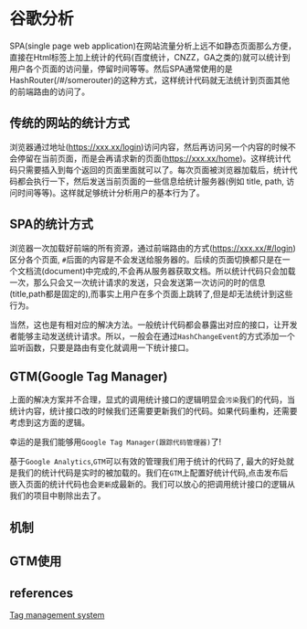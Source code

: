 谷歌分析
=======================
SPA(single page web application)在网站流量分析上远不如静态页面那么方便，直接在Html标签上加上统计的代码(百度统计，CNZZ，GA之类的)就可以统计到用户各个页面的访问量，停留时间等等。然后SPA通常使用的是HashRouter(/#/somerouter)的这种方式，这样统计代码就无法统计到页面其他的前端路由的访问了。

## 传统的网站的统计方式
浏览器通过地址(https://xxx.xx/login)访问内容，然后再访问另一个内容的时候不会停留在当前页面，而是会再请求新的页面(https://xxx.xx/home)。这样统计代码只需要插入到每个返回的页面里面就可以了。每次页面被浏览器加载后，统计代码都会执行一下，然后发送当前页面的一些信息给统计服务器(例如 title, path, 访问时间等等)。这样就足够统计分析用户的基本行为了。

## SPA的统计方式
浏览器一次加载好前端的所有资源，通过前端路由的方式(https://xxx.xx/#/login)区分各个页面, `#`后面的内容是不会发送给服务器的。后续的页面切换都只是在一个文档流(document)中完成的,不会再从服务器获取文档。所以统计代码只会加载一次，那么只会又一次统计请求的发送，只会发送第一次访问的时的信息(title,path都是固定的),而事实上用户在多个页面上跳转了,但是却无法统计到这些行为。

当然，这也是有相对应的解决方法。一般统计代码都会暴露出对应的接口，让开发者能够主动发送统计请求。所以，一般会在通过`HashChangeEvent`的方式添加一个监听函数，只要是路由有变化就调用一下统计接口。

## GTM(Google Tag Manager)
上面的解决方案并不合理，显式的调用统计接口的逻辑明显会`污染`我们的代码，当统计内容，统计接口改的时候我们还需要更新我们的代码。如果代码重构，还需要考虑到这方面的逻辑。  

幸运的是我们能够用`Google Tag Manager(跟踪代码管理器)`了!  

基于`Google Analytics`,`GTM`可以有效的管理我们用于统计的代码了, 最大的好处就是我们的统计代码是实时的被加载的。我们在`GTM`上配置好统计代码,点击发布后 嵌入页面的统计代码也会`更新`成最新的。我们可以放心的把调用统计接口的逻辑从我们的项目中剔除出去了。

## 机制


## GTM使用


## references
[Tag management system](https://en.wikipedia.org/wiki/Tag_management_system)